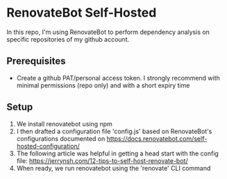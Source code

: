 # RenovateBot Self-Hosted

In this repo, I'm using RenovateBot to perform dependency analysis on specific repositories of my github account.

## Prerequisites

- Create a github PAT/personal access token. I strongly recommend with minimal permissions (repo only) and with a short expiry time

## Setup

1. We install renovatebot using npm
2. I then drafted a configuration file 'config.js' based on RenovateBot's configurations documented on https://docs.renovatebot.com/self-hosted-configuration/
3. The following article was helpful in getting a head start with the config file: https://jerrynsh.com/12-tips-to-self-host-renovate-bot/
4. When ready, we run renovatebot using the 'renovate' CLI command
